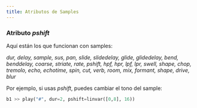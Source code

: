 ```yaml
---
title: Atributos de Samples
---
```



### Atributo *pshift*


Aquí están los que funcionan con samples:

_dur, delay, sample, sus, pan, slide, slidedelay, glide, glidedelay, bend, benddelay, coarse, striate, rate, pshift, hpf, hpr, lpf, lpr, swell, shape, chop, tremolo, echo, echotime, spin, cut, verb, room, mix, formant, shape, drive, blur_

Por ejemplo, si usas _pshift_, puedes cambiar el tono del sample:
```python
b1 >> play("#", dur=2, pshift=linvar([0,8], 16))
```
